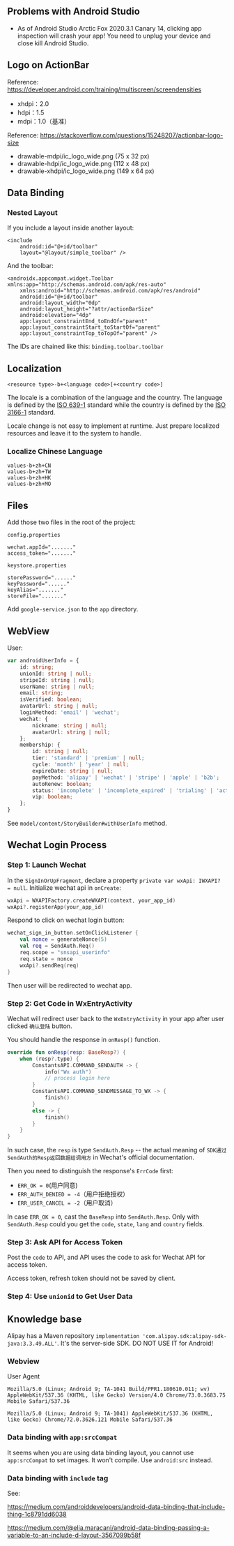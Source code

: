 ## Problems with Android Studio

* As of Android Studio Arctic Fox 2020.3.1 Canary 14, clicking app inspection will crash your app! You need to unplug your device and close kill Android Studio.

## Logo on ActionBar

Reference: https://developer.android.com/training/multiscreen/screendensities

* xhdpi：2.0
* hdpi：1.5
* mdpi：1.0（基准）

Reference: https://stackoverflow.com/questions/15248207/actionbar-logo-size

* drawable-mdpi/ic_logo_wide.png (75 x 32 px)
* drawable-hdpi/ic_logo_wide.png (112 x 48 px)
* drawable-xhdpi/ic_logo_wide.png (149 x 64 px)

## Data Binding

### Nested Layout

If you include a layout inside another layout:

```
<include
    android:id="@+id/toolbar"
    layout="@layout/simple_toolbar" />
```

And the toolbar:

```
<androidx.appcompat.widget.Toolbar xmlns:app="http://schemas.android.com/apk/res-auto"
    xmlns:android="http://schemas.android.com/apk/res/android"
    android:id="@+id/toolbar"
    android:layout_width="0dp"
    android:layout_height="?attr/actionBarSize"
    android:elevation="4dp"
    app:layout_constraintEnd_toEndOf="parent"
    app:layout_constraintStart_toStartOf="parent"
    app:layout_constraintTop_toTopOf="parent" />
```

The IDs are chained like this: `binding.toolbar.toolbar`

## Localization

```
<resource type>-b+<language code>[+<country code>]
```

The locale is a combination of the language and the country. The language is defined by the [ISO 639-1](https://en.wikipedia.org/wiki/ISO_639-1) standard while the country is defined by the [ISO 3166-1](https://en.wikipedia.org/wiki/ISO_3166-1) standard.


Locale change is not easy to implement at runtime. Just prepare localized resources and leave it to the system to handle.

### Localize Chinese Language

```
values-b+zh+CN
values-b+zh+TW
values-b+zh+HK
values-b+zh+MO
```

## Files

Add those two files in the root of the project:

`config.properties`

```
wechat.appId="......."
access_token="......."
```

`keystore.properties`

```
storePassword="......"
keyPassword="......"
keyAlias="......."
storeFile="......."
```

Add `google-service.json` to the `app` directory.

## WebView

User:

```ts
var androidUserInfo = {
    id: string;
    unionId: string | null;
    stripeId: string | null;
    userName: string | null;
    email: string;
    isVerified: boolean;
    avatarUrl: string | null;
    loginMethod: 'email' | 'wechat';
    wechat: {
        nickname: string | null;
        avatarUrl: string | null;
    };
    membership: {
        id: string | null;
        tier: 'standard' | 'premium' | null;
        cycle: 'month' | 'year' | null;
        expireDate: string | null;
        payMethod: 'alipay' | 'wechat' | 'stripe' | 'apple' | 'b2b';
        autoRenew: boolean;
        status: 'incomplete' | 'incomplete_expired' | 'trialing' | 'active' | 'past_due' | 'canceled' | 'unpaid' | null;
        vip: boolean;
    };
}
```

See `model/content/StoryBuilder#withUserInfo` method.

## Wechat Login Process

### Step 1: Launch Wechat
In the `SignInOrUpFragment`, declare a property `private var wxApi: IWXAPI? = null`. Initialize wechat api in `onCreate`:

```kotlin
wxApi = WXAPIFactory.createWXAPI(context, your_app_id)
wxApi?.registerApp(your_app_id)
```

Respond to click on wechat login button:
```kotlin
wechat_sign_in_button.setOnClickListener {
    val nonce = generateNonce(5)
    val req = SendAuth.Req()
    req.scope = "snsapi_userinfo"
    req.state = nonce
    wxApi?.sendReq(req)
}
```

Then user will be redirected to wechat app.

### Step 2: Get Code in WxEntryActivity

Wechat will redirect user back to the `WxEntryActivity` in your app after user clicked `确认登陆` button.

You should handle the response in `onResp()` function.
```kotlin
override fun onResp(resp: BaseResp?) {
    when (resp?.type) {
        ConstantsAPI.COMMAND_SENDAUTH -> {
            info("Wx auth")
            // process login here
        }
        ConstantsAPI.COMMAND_SENDMESSAGE_TO_WX -> {
            finish()
        }
        else -> {
            finish()
        }
    }
}
```

In such case, the `resp` is type `SendAuth.Resp` -- the actual meaning of `SDK通过SendAuth的Resp返回数据给调用方` in Wechat's official documentation.

Then you need to distinguish the response's `ErrCode` first:

* `ERR_OK = 0`(用户同意) 
* `ERR_AUTH_DENIED = -4`（用户拒绝授权） 
* `ERR_USER_CANCEL = -2`（用户取消）

In case `ERR_OK = 0`, cast the `BaseResp` into `SendAuth.Resp`. Only with `SendAuth.Resp` could you get the `code`, `state`, `lang` and `country` fields.

### Step 3: Ask API for Access Token

Post the `code` to API, and API uses the code to ask for Wechat API for access token.

Access token, refresh token should not be saved by client.

### Step 4: Use `unionid` to Get User Data
 
## Knowledge base

Alipay has a Maven repository `implementation 'com.alipay.sdk:alipay-sdk-java:3.3.49.ALL'`. It's the server-side SDK. DO NOT USE IT for Android!

### Webview

User Agent

```
Mozilla/5.0 (Linux; Android 9; TA-1041 Build/PPR1.180610.011; wv) AppleWebKit/537.36 (KHTML, like Gecko) Version/4.0 Chrome/73.0.3683.75 Mobile Safari/537.36

Mozilla/5.0 (Linux; Android 9; TA-1041) AppleWebKit/537.36 (KHTML, like Gecko) Chrome/72.0.3626.121 Mobile Safari/537.36
```

### Data binding with `app:srcCompat`

It seems when you are using data binding layout, you cannot use `app:srcCompat` to set images. It won't compile. Use `android:src` instead.

### Data binding with `include` tag

See:

https://medium.com/androiddevelopers/android-data-binding-that-include-thing-1c8791dd6038

https://medium.com/@elia.maracani/android-data-binding-passing-a-variable-to-an-include-d-layout-3567099b58f
